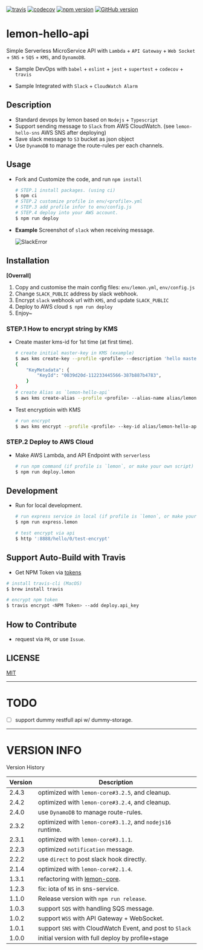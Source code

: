 [![travis](https://travis-ci.org/lemoncloud-io/lemon-hello-api.svg?branch=master)](https://travis-ci.org/lemoncloud-io/lemon-hello-api)
[![codecov](https://codecov.io/gh/lemoncloud-io/lemon-hello-api/branch/master/graph/badge.svg)](https://codecov.io/gh/lemoncloud-io/lemon-hello-api)
[![npm version](https://badge.fury.io/js/lemon-hello-api.svg)](https://badge.fury.io/js/lemon-hello-api)
[![GitHub version](https://badge.fury.io/gh/lemoncloud-io%2Flemon-hello-api.svg)](https://badge.fury.io/gh/lemoncloud-io%2Flemon-hello-api)

# lemon-hello-api

Simple Serverless MicroService API with `Lambda` + `API Gateway` + `Web Socket` + `SNS` + `SQS` + `KMS`, and `DynamoDB`.

- Sample DevOps with `babel` + `eslint` + `jest` + `supertest` + `codecov` + `travis`

- Sample Integrated with `Slack` + `CloudWatch Alarm`


## Description

- Standard devops by lemon based on `Nodejs` + `Typescript`
- Support sending message to `Slack` from AWS CloudWatch. (see `lemon-hello-sns` AWS SNS after deploying)
- Save slack message to `S3` bucket as json object
- Use `DynamoDB` to manage the route-rules per each channels.


## Usage

- Fork and Customize the code, and run `npm install`

    ```bash
    # STEP.1 install packages. (using ci)
    $ npm ci
    # STEP.2 customize profile in env/<profile>.yml
    # STEP.3 add profile infor to env/config.js
    # STEP.4 deploy into your AWS account.
    $ npm run deploy
    ```


- **Example** Screenshot of `slack` when receiving message.

    ![SlackError](assets/sns.report-error.png)


## Installation

**[Overrall]**

1. Copy and customise the main config files: `env/lemon.yml`, `env/config.js`
1. Change `SLACK_PUBLIC` address by slack webhook.
1. Encrypt `slack` webhook url with `KMS`, and update `SLACK_PUBLIC`
1. Deploy to AWS cloud `$ npm run deploy`
1. Enjoy~


### STEP.1 How to encrypt string by KMS

- Create master kms-id for 1st time (at first time).

    ```bash
    # create initial master-key in KMS (example)
    $ aws kms create-key --profile <profile> --description 'hello master key'
    {
        "KeyMetadata": {
            "KeyId": "0039d20d-112233445566-387b887b4783",
        }
    }
    # create Alias as `lemon-hello-api`
    $ aws kms create-alias --profile <profile> --alias-name alias/lemon-hello-api --target-key-id 0039d20d-112233445566-387b887b4783
    ```

- Test encryptioin with KMS

    ```sh
    # run encrypt
    $ aws kms encrypt --profile <profile> --key-id alias/lemon-hello-api --cli-binary-format raw-in-base64-out --plaintext "hello lemon" --query CiphertextBlob --output text
    ```

### STEP.2 Deploy to AWS Cloud

- Make AWS Lambda, and API Endpoint with `serverless`

    ```bash
    # run npm command (if profile is `lemon`, or make your own script)
    $ npm run deploy.lemon
    ```

## Development

- Run for local development.

    ```bash
    # run express service in local (if profile is `lemon`, or make your own script)
    $ npm run express.lemon

    # test encrypt via api
    $ http ':8888/hello/0/test-encrypt'    
    ```

## Support Auto-Build with Travis

- Get NPM Token via [tokens](https://www.npmjs.com/settings/stevelemon/tokens)

```bash
# install travis-cli (MacOS)
$ brew install travis

# encrypt npm token
$ travis encrypt <NPM Token> --add deploy.api_key
```

## How to Contribute

- request via `PR`, or use `Issue`.


## LICENSE

[MIT](http://opensource.org/licenses/MIT)


----------------
# TODO #

- [ ] support dummy restfull api w/ dummy-storage.


----------------
# VERSION INFO #

Version History

| Version   | Description
|--         |--
| 2.4.3     | optimized with `lemon-core#3.2.5`, and cleanup.
| 2.4.2     | optimized with `lemon-core#3.2.4`, and cleanup.
| 2.4.0     | use `DynamoDB` to manage route-rules.
| 2.3.2     | optimized with `lemon-core#3.1.2`, and `nodejs16` runtime.
| 2.3.1     | optimized with `lemon-core#3.1.1`.
| 2.2.3     | optimized `notification` message.
| 2.2.2     | use `direct` to post slack hook directly.
| 2.1.4     | optimized with `lemon-core#2.1.4`.
| 1.3.1     | refactoring with [lemon-core](/lemoncloud-io/lemon-core).
| 1.2.3     | fix: iota of `NS` in sns-service.
| 1.1.0     | Release version with `npm run release`.
| 1.0.3     | support `SQS` with handling SQS message.
| 1.0.2     | support `WSS` with API Gateway + WebSocket.
| 1.0.1     | support `SNS` with CloudWatch Event, and post to `Slack`
| 1.0.0     | initial version with full deploy by profile+stage

